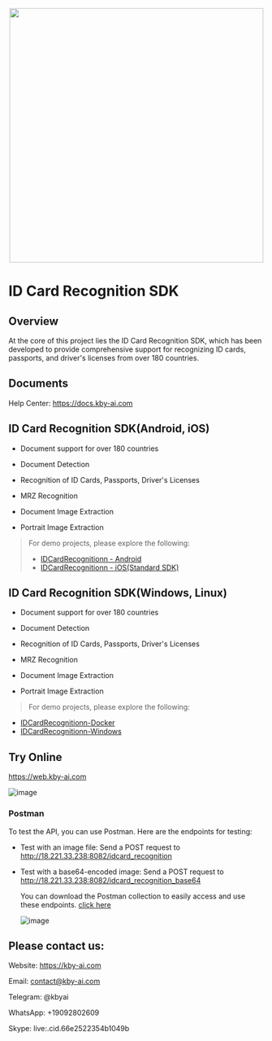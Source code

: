 <p align="center">
  <a href="https://play.google.com/store/apps/dev?id=7086930298279250852" target="_blank">
    <img alt="" src="https://github-production-user-asset-6210df.s3.amazonaws.com/125717930/246971879-8ce757c3-90dc-438d-807f-3f3d29ddc064.png" width=500/>
  </a>  
</p>

# ID Card Recognition SDK
## Overview
At the core of this project lies the ID Card Recognition SDK, which has been developed to provide comprehensive support for recognizing ID cards, passports, and driver's licenses from over 180 countries.

## Documents
Help Center: https://docs.kby-ai.com

## ID Card Recognition SDK(Android, iOS)

- Document support for over 180 countries

- Document Detection

- Recognition of ID Cards, Passports, Driver's Licenses

- MRZ Recognition

- Document Image Extraction

- Portrait Image Extraction

> For demo projects, please explore the following:
> - [IDCardRecognitionn - Android](https://github.com/kby-ai/IDCardRecognition-Android)
> - [IDCardRecognitionn - iOS(Standard SDK)](https://github.com/kby-ai/IDCardRecognition-iOS)

## ID Card Recognition SDK(Windows, Linux)

- Document support for over 180 countries

- Document Detection

- Recognition of ID Cards, Passports, Driver's Licenses

- MRZ Recognition

- Document Image Extraction

- Portrait Image Extraction
  
> For demo projects, please explore the following:
- [IDCardRecognitionn-Docker](https://github.com/kby-ai/IDCardRecognition-Docker)
- [IDCardRecognitionn-Windows](https://github.com/kby-ai/FaceLivenessDetection-Windows)

## Try Online
https://web.kby-ai.com

  ![image](https://github.com/kby-ai/IDCardRecognition-Docker/assets/125717930/ff395174-d3e9-4198-bfc8-6024a8c31734)

  
### Postman
  To test the API, you can use Postman. Here are the endpoints for testing:
  - Test with an image file: Send a POST request to http://18.221.33.238:8082/idcard_recognition
  - Test with a base64-encoded image: Send a POST request to http://18.221.33.238:8082/idcard_recognition_base64

    You can download the Postman collection to easily access and use these endpoints. [click here](https://github.com/kby-ai/IDCardRecognition-Docker/tree/main/postman/kby-ai-idcard.postman_collection.json)
    
    ![image](https://github.com/kby-ai/IDCardRecognition-Docker/assets/125717930/0ec93826-76d7-47a7-9065-6bd353bc79b3)

## Please contact us:

Website: https://kby-ai.com

Email: contact@kby-ai.com

Telegram: @kbyai

WhatsApp: +19092802609

Skype: live:.cid.66e2522354b1049b
